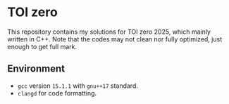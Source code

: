 # TOI zero
This repository contains my solutions for TOI zero 2025, which mainly written in C++.
Note that the codes may not clean nor fully optimized, just enough to get full mark.

## Environment
- `gcc` version `15.1.1` with `gnu++17` standard.
- `clangd` for code formatting.
